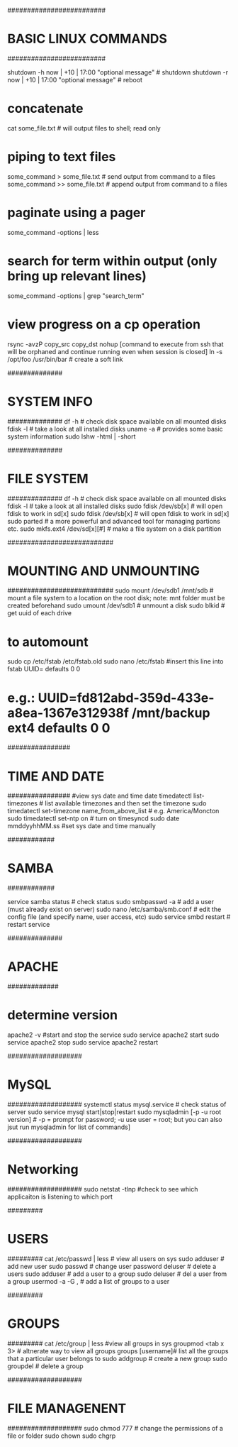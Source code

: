 #########################
# BASIC LINUX COMMANDS
#########################

shutdown -h now | +10 | 17:00 "optional message" # shutdown
shutdown -r now | +10 | 17:00 "optional message" # reboot
# concatenate
cat some_file.txt # will output files to shell; read only
# piping to text files
some_command > some_file.txt # send output from command to a files
some_command >> some_file.txt # append output from command to a files
# paginate using a pager
some_command -options | less
# search for term within output (only bring up relevant lines)
some_command -options | grep "search_term"
# view progress on a cp operation
rsync -avzP copy_src copy_dst
nohup [command to execute from ssh that will be orphaned and continue running even when session is closed]
ln -s /opt/foo /usr/bin/bar # create a soft link

##############
# SYSTEM INFO
##############
df -h # check disk space available on all mounted disks
fdisk -l # take a look at all installed disks
uname -a # provides some basic system information
sudo lshw -html | -short

##############
# FILE SYSTEM
##############
df -h # check disk space available on all mounted disks
fdisk -l # take a look at all installed disks
sudo fdisk /dev/sb[x] # will open fdisk to work in sd[x]
sudo fdisk /dev/sb[x] # will open fdisk to work in sd[x]
sudo parted # a more powerful and advanced tool for managing partions etc.
sudo mkfs.ext4 /dev/sd[x][#] # make a file system on a disk partition

###########################
# MOUNTING AND UNMOUNTING #
###########################
sudo mount /dev/sdb1 /mnt/sdb # mount a file system to a location on the root disk; note: mnt folder must be created beforehand
sudo umount /dev/sdb1 # unmount a disk
sudo blkid # get uuid of each drive
# to automount
  sudo cp /etc/fstab /etc/fstab.old
  sudo nano /etc/fstab
  #insert this line into fstab
  UUID=<uuid> <pathtomount> <filesystem> defaults 0 0
  # e.g.: UUID=fd812abd-359d-433e-a8ea-1367e312938f /mnt/backup ext4 defaults 0 0

################
# TIME AND DATE
################
#view sys date and time
date
timedatectl list-timezones # list available timezones and then set the timezone
sudo timedatectl set-timezone name_from_above_list # e.g. America/Moncton
sudo timedatectl set-ntp on # turn on timesyncd
sudo date mmddyyhhMM.ss #set sys date and time manually

############
# SAMBA
############

service samba status # check status
sudo smbpasswd -a <username> # add a user (must already exist on server)
sudo nano /etc/samba/smb.conf # edit the config file (and specify name, user access, etc)
sudo service smbd restart # restart service

##############
# APACHE
#############
# determine version
apache2 -v
#start and stop the service
sudo service apache2 start
sudo service apache2 stop
sudo service apache2 restart


###################
# MySQL
###################
systemctl status mysql.service # check status of server
sudo service mysql start|stop|restart
sudo mysqladmin [-p -u root version] # -p = prompt for password; -u use user = root; but you can also jsut run mysqladmin for list of commands]

###################
# Networking
###################
sudo netstat -tlnp #check to see which applicaiton is listening to which port



#########
# USERS
#########
cat /etc/passwd | less # view all users on sys
sudo adduser <newusername> # add new user
sudo passwd <username> # change user password
deluser <username> # delete a users
sudo adduser <username> <groupname> # add a user to a group
sudo deluser <username> <groupname> # del a user from a group
usermod -a -G <group1>,<group2> <username> # add a list of groups to a user

#########
# GROUPS
#########
cat /etc/group | less #view all groups in sys
groupmod <tab x 3> # altnerate way to view all groups
groups [username]# list all the groups that a particular user belongs to
sudo addgroup <groupname> # create a new group
sudo groupdel <groupname> # delete a group


###################
# FILE MANAGENENT
###################
sudo chmod 777 <filename> # change the permissions of a file or folder
sudo chown <username> <filename>
sudo chgrp <groupname> <filename>
